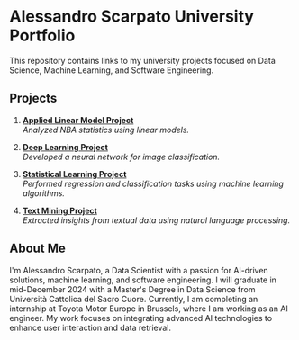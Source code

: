 # Alessandro Scarpato University Portfolio

This repository contains links to my university projects focused on Data Science, Machine Learning, and Software Engineering.

## Projects

1. **[Applied Linear Model Project](#(https://github.com/alesc00/applied-linear-model-project.git))**  
   *Analyzed NBA statistics using linear models.*

2. **[Deep Learning Project](#link-alla-repository-specifica)**  
   *Developed a neural network for image classification.*

3. **[Statistical Learning Project](#link-alla-repository-specifica)**  
   *Performed regression and classification tasks using machine learning algorithms.*

4. **[Text Mining Project](#link-alla-repository-specifica)**  
   *Extracted insights from textual data using natural language processing.*

## About Me

I'm Alessandro Scarpato, a Data Scientist with a passion for AI-driven solutions, machine learning, and software engineering. 
I will graduate in mid-December 2024 with a Master's Degree in Data Science from Università Cattolica del Sacro Cuore. 
Currently, I am completing an internship at Toyota Motor Europe in Brussels, where I am working as an AI engineer. 
My work focuses on integrating advanced AI technologies to enhance user interaction and data retrieval.
